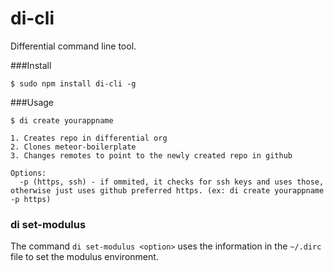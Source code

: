 di-cli
======

Differential command line tool.


###Install

    $ sudo npm install di-cli -g
    
###Usage

    $ di create yourappname
    
    1. Creates repo in differential org
    2. Clones meteor-boilerplate
    3. Changes remotes to point to the newly created repo in github

    Options:
      -p (https, ssh) - if ommited, it checks for ssh keys and uses those, otherwise just uses github preferred https. (ex: di create yourappname -p https)

### di set-modulus 

The command `di set-modulus <option>` uses the information in the `~/.dirc` file to set the modulus environment.
